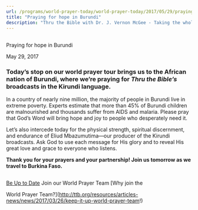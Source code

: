 ```yaml
---
url: /programs/world-prayer-today/world-prayer-today/2017/05/29/praying-for-hope-in-burundi
title: "Praying for hope in Burundi"
description: "Thru the Bible with Dr. J. Vernon McGee - Taking the whole Word to the whole world"
---
```







## 
 Praying for hope in Burundi


May 29, 2017




### Today’s stop on our world prayer tour brings us to the African nation of Burundi, where we’re praying for *Thru the Bible’s* broadcasts in the Kirundi language.


In a country of nearly nine million, the majority of people in Burundi live in extreme poverty. Experts estimate that more than 45% of Burundi children are malnourished and thousands suffer from AIDS and malaria. Please pray that God’s Word will bring hope and joy to people who desperately need it. 


Let’s also intercede today for the physical strength, spiritual discernment, and endurance of Eliud Mbazumutima—our producer of the Kirundi broadcasts. Ask God to use each message for His glory and to reveal His great love and grace to everyone who listens.


**Thank you for your prayers and your partnership! Join us tomorrow as we travel to Burkina Faso.**







## 




[Be Up to Date](http://feeds.feedburner.com/WorldPrayerToday "World Prayer Today RSS Feed")
Join our World Prayer Team
[Why join the  

World Prayer Team?](http://ttb.org/resources/articles-news/news/2017/03/26/keep-it-up-world-prayer-team!)





